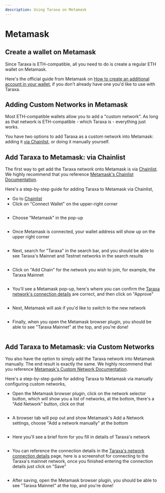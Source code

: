 ```yaml
---
description: Using Taraxa on Metamask
---
```


# Metamask

## Create a wallet on Metamask

Since Taraxa is ETH-compatible, all you need to do is create a regular ETH wallet on Metamask.&#x20;

Here's the official guide from Metamask on [How to create an additional account in your wallet](https://metamask.zendesk.com/hc/en-us/articles/360015289452-How-to-create-an-additional-account-in-your-wallet), if you don't already have one you'd like to use with Taraxa.&#x20;



## Adding Custom Networks in Metamask&#x20;

Most ETH-compatible wallets allow you to add a "custom network". As long as that network is ETH-compatible - which Taraxa is - everything just works.&#x20;

You have two options to add Taraxa as a custom network into Metamask: adding it [via Chainlist](metamask.md#option-1-add-taraxa-to-metamask-via-chainlist), or doing it manually yourself.&#x20;

##

## Add Taraxa to Metamask: via Chainlist&#x20;

The first way to get add the Taraxa network onto Metamask is via [Chainlist](https://chainlist.wtf/). We highly recommend that you reference [Metamask's Chainlist Documentation](https://metamask.zendesk.com/hc/en-us/articles/360058992772).&#x20;

Here's a step-by-step guide for adding Taraxa to Metamask via Chainlist,&#x20;

* Go to [Chainlist](https://chainlist.wtf/)
* Click on "Connect Wallet" on the upper-right corner

<figure><img src="../.gitbook/assets/image (2).png" alt=""><figcaption></figcaption></figure>

* Choose "Metamask" in the pop-up

<figure><img src="../.gitbook/assets/image (3).png" alt=""><figcaption></figcaption></figure>

* Once Metamask is connected, your wallet address will show up on the upper right corner

<figure><img src="../.gitbook/assets/image (6) (1).png" alt=""><figcaption></figcaption></figure>

* Next, search for "Taraxa" in the search bar, and you should be able to see Taraxa's Mainnet and Testnet networks in the search results

<figure><img src="../.gitbook/assets/image (5).png" alt=""><figcaption></figcaption></figure>

* Click on "Add Chain" for the network you wish to join, for example, the Taraxa Mainnet

<figure><img src="../.gitbook/assets/image (1) (2).png" alt=""><figcaption></figcaption></figure>

* You'll see a Metamask pop-up, here's where you can confirm the [Taraxa network's connection details](taraxas-network-connection-details.md) are correct, and then click on "Approve"

<figure><img src="../.gitbook/assets/image (3) (1).png" alt=""><figcaption></figcaption></figure>

* Next, Metamask will ask if you'd like to switch to the new network

<figure><img src="../.gitbook/assets/image (8).png" alt=""><figcaption></figcaption></figure>

* Finally, when you open the Metamask browser plugin, you should be able to see "Taraxa Mainnet" at the top, and you're done!&#x20;

<figure><img src="../.gitbook/assets/image (4).png" alt=""><figcaption></figcaption></figure>



##

## Add Taraxa to Metamask: via Custom Networks

You also have the option to simply add the Taraxa network into Metamask manually. The end result is exactly the same. We highly recommend that you reference [Metamask's Custom Network Documentation](https://metamask.zendesk.com/hc/en-us/articles/360043227612-How-to-add-a-custom-network-RPC#h\_01G63GGJ83DGDRCS2ZWXM37CV5).&#x20;

Here's a step-by-step guide for adding Taraxa to Metamask via manually configuring custom networks,&#x20;

* Open the Metamask browser plugin, click on the network selector button, which will show you a list of networks, at the bottom, there's a "Add Network" button, click on that

<figure><img src="../.gitbook/assets/image (6).png" alt=""><figcaption></figcaption></figure>

* A browser tab will pop out and show Metamask's Add a Network settings, choose "Add a network manually" at the bottom

<figure><img src="../.gitbook/assets/image (7).png" alt=""><figcaption></figcaption></figure>

* Here you'll see a brief form for you fill in details of Taraxa's network

<figure><img src="../.gitbook/assets/image (10).png" alt=""><figcaption></figcaption></figure>

* You can reference the connection details in the [Taraxa's network connection details](taraxas-network-connection-details.md) page, here is a screenshot for connecting to the Taraxa's mainnet network, once you finished entering the connection details just click on "Save"

<figure><img src="../.gitbook/assets/image (1).png" alt=""><figcaption></figcaption></figure>

* After saving, open the Metamask browser plugin, you should be able to see "Taraxa Mainnet" at the top, and you're done!&#x20;

<figure><img src="../.gitbook/assets/image.png" alt=""><figcaption></figcaption></figure>
